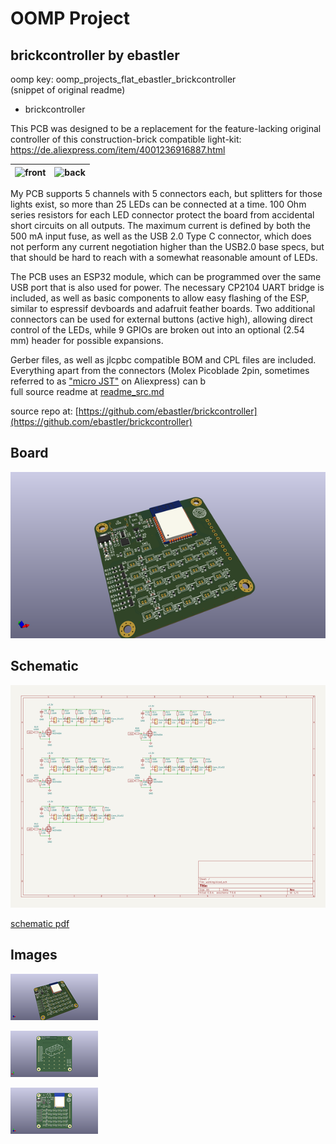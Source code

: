 # OOMP Project  
## brickcontroller  by ebastler  
  
oomp key: oomp_projects_flat_ebastler_brickcontroller  
(snippet of original readme)  
  
- brickcontroller  
  
This PCB was designed to be a replacement for the feature-lacking original controller of this construction-brick compatible light-kit: https://de.aliexpress.com/item/4001236916887.html  
  
| ![front](img/bc1.jpg) | ![back](img/bc2.jpg) |  
| --- | --- |  
  
My PCB supports 5 channels with 5 connectors each, but splitters for those lights exist, so more than 25 LEDs can be connected at a time. 100 Ohm series resistors for each LED connector protect the board from accidental short circuits on all outputs. The maximum current is defined by both the 500 mA input fuse, as well as the USB 2.0 Type C connector, which does not perform any current negotiation higher than the USB2.0 base specs, but that should be hard to reach with a somewhat reasonable amount of LEDs.  
  
The PCB uses an ESP32 module, which can be programmed over the same USB port that is also used for power. The necessary CP2104 UART bridge is included, as well as basic components to allow easy flashing of the ESP, similar to espressif devboards and adafruit feather boards. Two additional connectors can be used for external buttons (active high), allowing direct control of the LEDs, while 9 GPIOs are broken out into an optional (2.54 mm) header for possible expansions.  
  
Gerber files, as well as jlcpbc compatible BOM and CPL files are included. Everything apart from the connectors (Molex Picoblade 2pin, sometimes referred to as ["micro JST"](https://de.aliexpress.com/item/32762054144.html) on Aliexpress) can b  
  full source readme at [readme_src.md](readme_src.md)  
  
source repo at: [https://github.com/ebastler/brickcontroller](https://github.com/ebastler/brickcontroller)  
## Board  
  
[![working_3d.png](working_3d_600.png)](working_3d.png)  
## Schematic  
  
[![working_schematic.png](working_schematic_600.png)](working_schematic.png)  
  
[schematic pdf](working_schematic.pdf)  
## Images  
  
[![working_3d.png](working_3d_140.png)](working_3d.png)  
  
[![working_3d_back.png](working_3d_back_140.png)](working_3d_back.png)  
  
[![working_3d_front.png](working_3d_front_140.png)](working_3d_front.png)  
